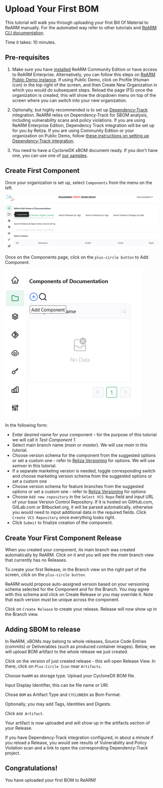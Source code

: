 # Upload Your First BOM

This tutorial will walk you through uploading your first Bill Of Material to ReARM manually. For the automated way refer to other tutorials and [ReARM CLI documentation](https://github.com/relizaio/rearm-cli).

Time it takes: 10 minutes.

## Pre-requisites
1. Make sure you have [installed](/installation/) ReARM Community Edition or have access to ReARM Enterprise. Alternatively, you can follow this steps on [ReARM Public Demo instance](https://demo.rearmhq.com). If using Public Demo, click on Profile (Human icon) in the top right of the screen, and then Create New Organization in which you would do subsequent steps. Reload the page (F5) once the organization is created, this will show the dropdown menu on top of the screen where you can switch into your new organization.

2. Optionally, but highly recommended is to set up [Dependency-Track](https://dependencytrack.org/) integration. ReARM relies on Dependency-Track for SBOM analysis, including vulnerability scans and policy violations. If you are using ReARM Enterprise Edition, Dependency Track integration will be set up for you by Reliza. If you are using Community Edition or your organization on Public Demo, follow [these instructions on setting up Dependency-Track integration](/integrations/dtrack).

3. You need to have a CycloneDX xBOM document ready. If you don't have one, you can use one of [our samples](https://github.com/relizaio/rearm-cli/tree/main/bom_samples).

## Create First Component
Once your organization is set up, select `Components` from the menu on the left.

![Components Menu](./create-component-menu.png)

Once on the Components page, click on the `plus-circle button` to Add Component.

![Add Component Icon](./create-component-plus-circle.png)

In the following form:
- Enter desired name for your component - for the purpose of this tutorial we will call it *Test Component 1*.
- Select main branch name (*main* or *master*). We will use *main* in this tutorial.
- Choose version schema for the component from the suggested options or set a custom one - refer to [Reliza Versioning](https://github.com/relizaio/versioning) for options. We will use *semver* in this tutorial.
- If a separate marketing version is needed, toggle corresponding switch and choose marketing version schema from the suggested options or set a custom one
- Choose version schema for feature branches from the suggested options or set a custom one - refer to [Reliza Versioning](https://github.com/relizaio/versioning) for options
- Choose `Add new repository` in the `Select VCS Repo` field and input URL of your base Version Control Repository. If it is hosted on GitHub.com, GitLab.com or Bitbucket.org, it will be parsed automatically, otherwise you would need to input additional data in the required fields. Click `Create VCS Repository` once everything looks right.
- Click `Submit` to finalize creation of the component.

## Create Your First Component Release
When you created your component, its main branch was created automatically by ReARM. Click on it and you will see the *main* branch view that currently has no Releases.

To create your first Release, in the Branch view on the right part of the screen, click on the `plus-circle button`.

ReARM would propose auto-assigned version based on your versioning schema selected for the Component and for the Branch. You may agree with this schema and click on Create Release or you may override it. Note that each version must be unique across the component.

Click on `Create Release` to create your release. Release will now show up in the Branch view.

## Adding SBOM to release

In ReARM, xBOMs may belong to whole releases, Source Code Entries (commits) or Deliverables (such as produced container images). Below, we will upload BOM artifact to the whole release we just created.

Click on the version of just created release - this will open Release View. In there, click on `Plus-Circle Icon` near `Artifacts`. 

Choose `ReARM` as storage type. Upload your CycloneDX BOM file.

Input Display Identifier, this can be file name or URI.

Chose `BOM` as Artifact Type and `CYCLONEDX` as Bom Format.

Optionally, you may add Tags, Identities and Digests.

Click `Add Artifact`.

Your artifact is now uploaded and will show up in the artifacts section of your Release.

If you have Dependency-Track integration configured, in about a minute if you reload a Release, you would see results of Vulnerability and Policy Violation scan and a link to open the corresponding Dependency-Track project.

## Congratulations!
You have uploaded your first BOM to ReARM!